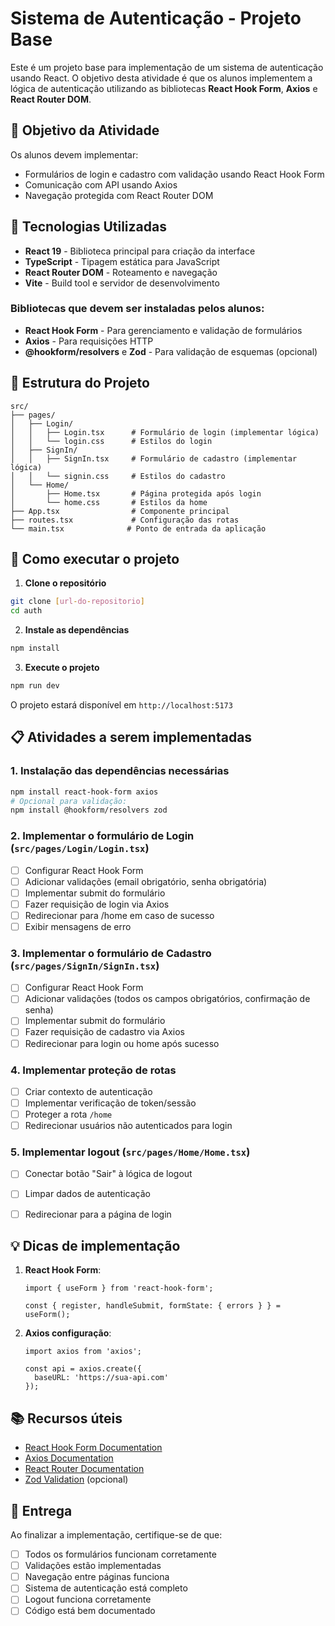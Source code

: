 # Sistema de Autenticação - Projeto Base

Este é um projeto base para implementação de um sistema de autenticação usando React. O objetivo desta atividade é que os alunos implementem a lógica de autenticação utilizando as bibliotecas **React Hook Form**, **Axios** e **React Router DOM**.

## 🎯 Objetivo da Atividade

Os alunos devem implementar:
- Formulários de login e cadastro com validação usando React Hook Form
- Comunicação com API usando Axios
- Navegação protegida com React Router DOM

## 🚀 Tecnologias Utilizadas

- **React 19** - Biblioteca principal para criação da interface
- **TypeScript** - Tipagem estática para JavaScript
- **React Router DOM** - Roteamento e navegação
- **Vite** - Build tool e servidor de desenvolvimento

### Bibliotecas que devem ser instaladas pelos alunos:
- **React Hook Form** - Para gerenciamento e validação de formulários
- **Axios** - Para requisições HTTP
- **@hookform/resolvers** e **Zod** - Para validação de esquemas (opcional)

## 📁 Estrutura do Projeto

```
src/
├── pages/
│   ├── Login/
│   │   ├── Login.tsx      # Formulário de login (implementar lógica)
│   │   └── login.css      # Estilos do login
│   ├── SignIn/
│   │   ├── SignIn.tsx     # Formulário de cadastro (implementar lógica)
│   │   └── signin.css     # Estilos do cadastro
│   └── Home/
│       ├── Home.tsx       # Página protegida após login
│       └── home.css       # Estilos da home
├── App.tsx                # Componente principal
├── routes.tsx             # Configuração das rotas
└── main.tsx              # Ponto de entrada da aplicação
```

## 🔧 Como executar o projeto

1. **Clone o repositório**
```bash
git clone [url-do-repositorio]
cd auth
```

2. **Instale as dependências**
```bash
npm install
```

3. **Execute o projeto**
```bash
npm run dev
```

O projeto estará disponível em `http://localhost:5173`

## 📋 Atividades a serem implementadas

### 1. Instalação das dependências necessárias
```bash
npm install react-hook-form axios
# Opcional para validação:
npm install @hookform/resolvers zod
```

### 2. Implementar o formulário de Login (`src/pages/Login/Login.tsx`)
- [ ] Configurar React Hook Form
- [ ] Adicionar validações (email obrigatório, senha obrigatória)
- [ ] Implementar submit do formulário
- [ ] Fazer requisição de login via Axios
- [ ] Redirecionar para /home em caso de sucesso
- [ ] Exibir mensagens de erro

### 3. Implementar o formulário de Cadastro (`src/pages/SignIn/SignIn.tsx`)
- [ ] Configurar React Hook Form
- [ ] Adicionar validações (todos os campos obrigatórios, confirmação de senha)
- [ ] Implementar submit do formulário
- [ ] Fazer requisição de cadastro via Axios
- [ ] Redirecionar para login ou home após sucesso

### 4. Implementar proteção de rotas
- [ ] Criar contexto de autenticação
- [ ] Implementar verificação de token/sessão
- [ ] Proteger a rota `/home`
- [ ] Redirecionar usuários não autenticados para login

### 5. Implementar logout (`src/pages/Home/Home.tsx`)
- [ ] Conectar botão "Sair" à lógica de logout
- [ ] Limpar dados de autenticação
- [ ] Redirecionar para a página de login


## 💡 Dicas de implementação

1. **React Hook Form**:
   ```tsx
   import { useForm } from 'react-hook-form';

   const { register, handleSubmit, formState: { errors } } = useForm();
   ```

2. **Axios configuração**:
   ```tsx
   import axios from 'axios';

   const api = axios.create({
     baseURL: 'https://sua-api.com'
   });
   ```


## 📚 Recursos úteis

- [React Hook Form Documentation](https://react-hook-form.com/)
- [Axios Documentation](https://axios-http.com/)
- [React Router Documentation](https://reactrouter.com/)
- [Zod Validation](https://zod.dev/) (opcional)

## 📝 Entrega

Ao finalizar a implementação, certifique-se de que:
- [ ] Todos os formulários funcionam corretamente
- [ ] Validações estão implementadas
- [ ] Navegação entre páginas funciona
- [ ] Sistema de autenticação está completo
- [ ] Logout funciona corretamente
- [ ] Código está bem documentado
